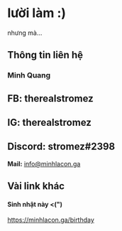 # lười làm :)
  nhưng mà...
## Thông tin liên hệ
### **Minh Quang**
**FB:** therealstromez
----
**IG:** therealstromez
----
**Discord:** stromez#2398
----
**Mail:** info@minhlacon.ga

## Vài link khác
#### Sinh nhật này <(")
https://minhlacon.ga/birthday
